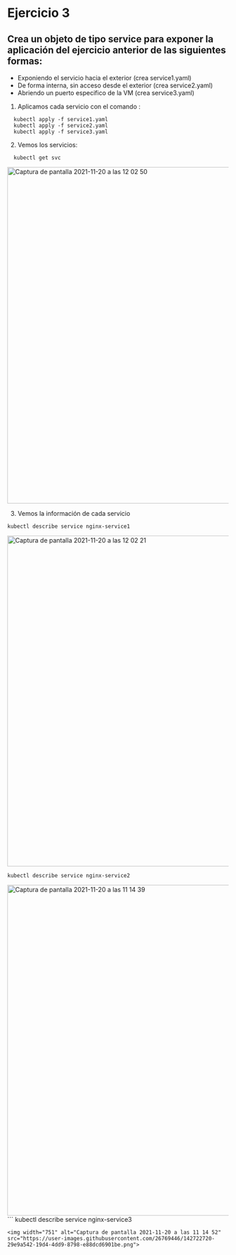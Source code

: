 # Ejercicio 3

## Crea un objeto de tipo service para exponer la aplicación del ejercicio anterior de las siguientes formas:
- Exponiendo el servicio hacia el exterior (crea service1.yaml)
- De forma interna, sin acceso desde el exterior (crea service2.yaml)
- Abriendo un puerto especifico de la VM (crea service3.yaml)

1. Aplicamos cada servicio con el comando :
```
  kubectl apply -f service1.yaml
  kubectl apply -f service2.yaml
  kubectl apply -f service3.yaml
```
2. Vemos los servicios:
```
  kubectl get svc
  ```

<img width="764" alt="Captura de pantalla 2021-11-20 a las 12 02 50" src="https://user-images.githubusercontent.com/26769446/142723917-11a44a09-35da-42bd-bf07-e6a221d086ee.png">

3. Vemos la información de cada servicio
```
kubectl describe service nginx-service1
```
<img width="751" alt="Captura de pantalla 2021-11-20 a las 12 02 21" src="https://user-images.githubusercontent.com/26769446/142723924-cc19d83f-cdf1-4c88-9bfe-fb5acabb927e.png">

```
kubectl describe service nginx-service2
```
<img width="751" alt="Captura de pantalla 2021-11-20 a las 11 14 39" src="https://user-images.githubusercontent.com/26769446/142722709-489f706a-ee4b-4b5b-bb99-65cdc8acec56.png">
```
kubectl describe service nginx-service3

```
<img width="751" alt="Captura de pantalla 2021-11-20 a las 11 14 52" src="https://user-images.githubusercontent.com/26769446/142722720-29e9a542-19d4-4dd9-8798-e88dcd6901be.png">
